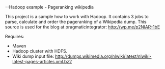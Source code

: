 --Hadoop example - Pageranking wikipedia

This project is a sample how to work with Hadoop. 
It contains 3 jobs to parse, calculate and order the pageranking of a Wikipedia dump.
This source is used for the blog at pragmaticintegrator: http://wp.me/p2NlAR-1bE

Requires:
* Maven
* Hadoop cluster with HDFS.
* Wiki dump input file: http://dumps.wikimedia.org/nlwiki/latest/nlwiki-latest-pages-articles.xml.bz2
